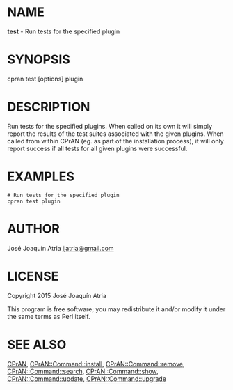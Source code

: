 # NAME

**test** - Run tests for the specified plugin

# SYNOPSIS

cpran test \[options\] plugin

# DESCRIPTION

Run tests for the specified plugins. When called on its own it will simply
report the results of the test suites associated with the given plugins.
When called from within CPrAN (eg. as part of the installation process), it
will only report success if all tests for all given plugins were successful.

# EXAMPLES

    # Run tests for the specified plugin
    cpran test plugin

# AUTHOR

José Joaquín Atria <jjatria@gmail.com>

# LICENSE

Copyright 2015 José Joaquín Atria

This program is free software; you may redistribute it and/or modify it under
the same terms as Perl itself.

# SEE ALSO

[CPrAN](cpran),
[CPrAN::Command::install](install),
[CPrAN::Command::remove](remove),
[CPrAN::Command::search](search),
[CPrAN::Command::show](show),
[CPrAN::Command::update](update),
[CPrAN::Command::upgrade](upgrade)
